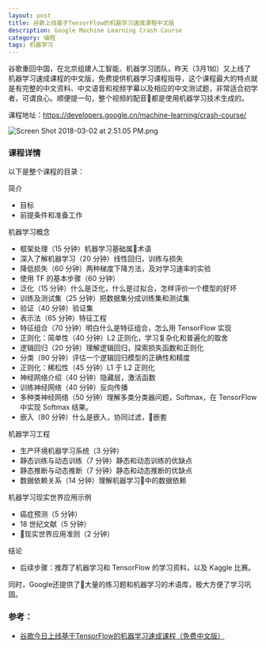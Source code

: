 ```yaml
---
layout: post
title: 谷歌上线基于TensorFlow的机器学习速成课程中文版
description: Google Machine Learning Crash Course
category: 编程
tags: 机器学习
---
```


谷歌重回中国，在北京组建人工智能、机器学习团队，昨天（3月1如）又上线了机器学习速成课程的中文版，免费提供机器学习课程指导，这个课程最大的特点就是有完整的中文资料、中文语音和视频字幕以及相应的中文测试题，非常适合初学者，可谓良心。顺便提一句，整个视频的配音都是使用机器学习技术生成的。
<!--more-->

课程地址：https://developers.google.cn/machine-learning/crash-course/

![Screen Shot 2018-03-02 at 2.51.05 PM.png](https://steemitimages.com/DQmVVfoYZa3zTwgvaePCaeJSTeAK7AYgcX3L1yXKPgrRQEt/Screen%20Shot%202018-03-02%20at%202.51.05%20PM.png)

### 课程详情

以下是整个课程的目录：

简介

* 目标
* 前提条件和准备工作

机器学习概念

* 框架处理（15 分钟）机器学习基础属术语
* 深入了解机器学习（20 分钟）线性回归，训练与损失
* 降低损失（60 分钟）两种梯度下降方法，及对学习速率的实验
* 使用 TF 的基本步骤（60 分钟）
* 泛化（15 分钟）什么是泛化，什么是过拟合，怎样评价一个模型的好坏
* 训练及测试集（25 分钟）把数据集分成训练集和测试集
* 验证（40 分钟）验证集
* 表示法（65 分钟）特征工程
* 特征组合（70 分钟）明白什么是特征组合，怎么用 TensorFlow 实现
* 正则化：简单性（40 分钟）L2 正则化，学习复杂化和普遍化的取舍
* 逻辑回归（20 分钟）理解逻辑回归，探索损失函数和正则化
* 分类（90 分钟）评估一个逻辑回归模型的正确性和精度
* 正则化：稀松性（45 分钟）L1 于 L2 正则化
* 神经网络介绍（40 分钟）隐藏层，激活函数
* 训练神经网络（40 分钟）反向传播
* 多种类神经网络（50 分钟）理解多类分类器问题，Softmax，在 TensorFlow 中实现 Softmax 结果。
* 嵌入（80 分钟）什么是嵌入，协同过滤，嵌套

机器学习工程

* 生产环境机器学习系统（3 分钟）
* 静态训练与动态训练（7 分钟）静态和动态训练的优缺点
* 静态推断与动态推断（7 分钟）静态和动态推断的优缺点
* 数据依赖关系（14 分钟）理解机器学习中的数据依赖

机器学习现实世界应用示例

* 癌症预测（5 分钟）
* 18 世纪文献（5 分钟）
* 现实世界应用准则（2 分钟）

结论

* 后续步骤：推荐了机器学习和 TensorFlow 的学习资料，以及 Kaggle 比赛。

同时，Google还提供了大量的练习题和机器学习的术语库，极大方便了学习巩固。

### 参考：

* [谷歌今日上线基于TensorFlow的机器学习速成课程（免费中文版）](https://zhuanlan.zhihu.com/p/34129033)
